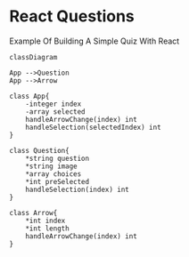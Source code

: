 # React Questions

Example Of Building A Simple Quiz With React


```mermaid
classDiagram

App -->Question
App -->Arrow

class App{
    -integer index
    -array selected
    handleArrowChange(index) int
    handleSelection(selectedIndex) int
}

class Question{
    *string question
    *string image
    *array choices
    *int preSelected
    handleSelection(index) int
}

class Arrow{
    *int index
    *int length
    handleArrowChange(index) int
}

```